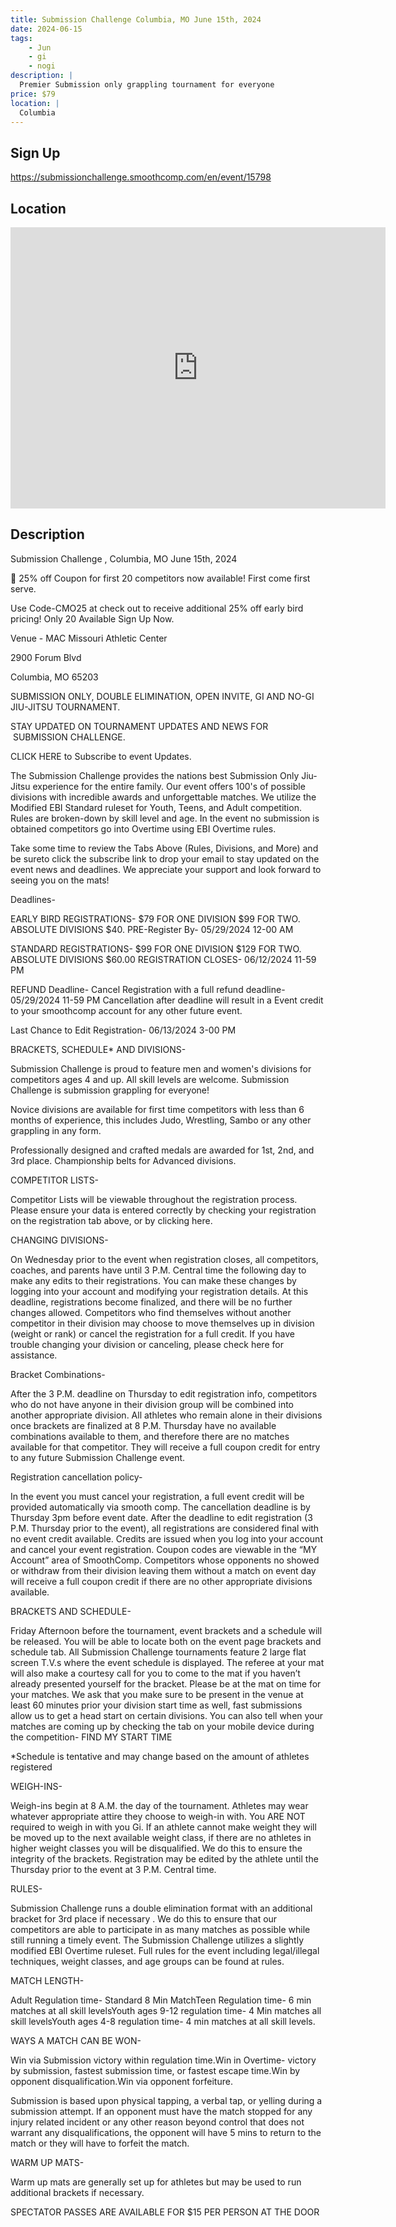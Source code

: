 ```yaml
---
title: Submission Challenge Columbia, MO June 15th, 2024
date: 2024-06-15
tags:
    - Jun
    - gi 
    - nogi 
description: |
  Premier Submission only grappling tournament for everyone
price: $79
location: |
  Columbia
---
```

## Sign Up
https://submissionchallenge.smoothcomp.com/en/event/15798

## Location
<iframe src="https://www.google.com/maps/embed?pb=!1m18!1m12!1m3!1d12345.6789!2d-92.3629310!3d38.9221891!2m3!1f0!2f0!3f0!3m2!1i1024!2i768!4f13.1!3m3!1m2!1s0x0%3A0x0!2z38.9221891!5e0!3m2!1sen!2sus!4v1234567890" width="600" height="450" style="border:0;" allowfullscreen="" loading="lazy"></iframe>

## Description
Submission Challenge , Columbia, MO June 15th, 2024


🚨 25% off Coupon for first 20 competitors now available! First come first serve.


Use Code-CMO25 at check out to receive additional 25% off early bird pricing! Only 20 Available Sign Up Now. 


Venue - MAC Missouri Athletic Center


2900 Forum Blvd


Columbia, MO 65203


SUBMISSION ONLY, DOUBLE ELIMINATION, OPEN INVITE, GI AND NO-GI JIU-JITSU TOURNAMENT. 


STAY UPDATED ON TOURNAMENT UPDATES AND NEWS FOR  SUBMISSION CHALLENGE.


CLICK HERE to Subscribe to event Updates.


The Submission Challenge provides the nations best Submission Only Jiu-Jitsu experience for the entire family. Our event offers 100's of possible divisions with incredible awards and unforgettable matches. We utilize the Modified EBI Standard ruleset for Youth, Teens, and Adult competition. Rules are broken-down by skill level and age. In the event no submission is obtained competitors go into Overtime using EBI Overtime rules. 


Take some time to review the Tabs Above (Rules, Divisions, and More) and  be sureto click the subscribe link to drop your email to stay updated on the event news and deadlines. We appreciate your support and look forward to seeing you on the mats! 


Deadlines-


EARLY BIRD REGISTRATIONS- $79 FOR ONE DIVISION $99 FOR TWO. ABSOLUTE DIVISIONS $40. PRE-Register By- 05/29/2024 12-00 AM


STANDARD REGISTRATIONS- $99 FOR ONE DIVISION $129 FOR TWO. ABSOLUTE DIVISIONS $60.00 REGISTRATION CLOSES- 06/12/2024 11-59 PM


REFUND Deadline- Cancel Registration with a full refund deadline- 05/29/2024 11-59 PM Cancellation after deadline will result in a Event credit to your smoothcomp account for any other future event. 


Last Chance to Edit Registration- 06/13/2024 3-00 PM


BRACKETS, SCHEDULE* AND DIVISIONS-


Submission Challenge is proud to feature men and women's divisions for competitors ages 4 and up. All skill levels are welcome. Submission Challenge is submission grappling for everyone!


Novice divisions are available for first time competitors with less than 6 months of experience, this includes Judo, Wrestling, Sambo or any other grappling in any form.


Professionally designed and crafted medals are awarded for 1st, 2nd, and 3rd place. Championship belts for Advanced divisions.


COMPETITOR LISTS-


Competitor Lists will be viewable throughout the registration process. Please ensure your data is entered correctly by checking your registration on the registration tab above, or by clicking here.


CHANGING DIVISIONS-


On Wednesday prior to the event when registration closes, all competitors, coaches, and parents have until 3 P.M. Central time the following day to make any edits to their registrations. You can make these changes by logging into your account and modifying your registration details. At this deadline, registrations become finalized, and there will be no further changes allowed. Competitors who find themselves without another competitor in their division may choose to move themselves up in division (weight or rank) or cancel the registration for a full credit. If you have trouble changing your division or canceling, please check here for assistance.


Bracket Combinations-


After the 3 P.M. deadline on Thursday to edit registration info, competitors who do not have anyone in their division group will be combined into another appropriate division. All athletes who remain alone in their divisions once brackets are finalized at 8 P.M. Thursday have no available combinations available to them, and therefore there are no matches available for that competitor. They will receive a full coupon credit for entry to any future Submission Challenge event.


Registration cancellation policy-


In the event you must cancel your registration, a full event credit will be provided automatically via smooth comp. The cancellation deadline is by Thursday 3pm before event date. After the deadline to edit registration (3 P.M. Thursday prior to the event), all registrations are considered final with no event credit available. Credits are issued when you log into your account and cancel your event registration. Coupon codes are viewable in the “MY Account” area of SmoothComp. Competitors whose opponents no showed or withdraw from their division leaving them without a match on event day will receive a full coupon credit if there are no other appropriate divisions available.


BRACKETS AND SCHEDULE-


Friday Afternoon before the tournament, event brackets and a schedule will be released. You will be able to locate both on the event page brackets and schedule tab. All Submission Challenge tournaments feature 2 large flat screen T.V.s where the event schedule is displayed. The referee at your mat will also make a courtesy call for you to come to the mat if you haven’t already presented yourself for the bracket. Please be at the mat on time for your matches. We ask that you make sure to be present in the venue at least 60 minutes prior your division start time as well, fast submissions allow us to get a head start on certain divisions. You can also tell when your matches are coming up by checking the tab on your mobile device during the competition- FIND MY START TIME


*Schedule is tentative and may change based on the amount of athletes registered


WEIGH-INS-


Weigh-ins begin at 8 A.M. the day of the tournament. Athletes may wear whatever appropriate attire they choose to weigh-in with. You ARE NOT required to weigh in with you Gi. If an athlete cannot make weight they will be moved up to the next available weight class, if there are no athletes in higher weight classes you will be disqualified. We do this to ensure the integrity of the brackets. Registration may be edited by the athlete until the Thursday prior to the event at 3 P.M. Central time.


RULES-


Submission Challenge runs a double elimination format with an additional bracket for 3rd place if necessary . We do this to ensure that our competitors are able to participate in as many matches as possible while still running a timely event. The Submission Challenge utilizes a slightly modified EBI Overtime ruleset. Full rules for the event including legal/illegal techniques, weight classes, and age groups can be found at rules.


MATCH LENGTH-


Adult Regulation time- Standard 8 Min MatchTeen Regulation time- 6 min matches at all skill levelsYouth ages 9-12 regulation time- 4 Min matches all skill levelsYouth ages 4-8 regulation time- 4 min matches at all skill levels.


WAYS A MATCH CAN BE WON-


Win via Submission victory within regulation time.Win in Overtime- victory by submission, fastest submission time, or fastest escape time.Win by opponent disqualification.Win via opponent forfeiture.


Submission is based upon physical tapping, a verbal tap, or yelling during a submission attempt. If an opponent must have the match stopped for any injury related incident or any other reason beyond control that does not warrant any disqualifications, the opponent will have 5 mins to return to the match or they will have to forfeit the match.


WARM UP MATS-


Warm up mats are generally set up for athletes but may be used to run additional brackets if necessary.


SPECTATOR PASSES ARE AVAILABLE FOR $15 PER PERSON AT THE DOOR